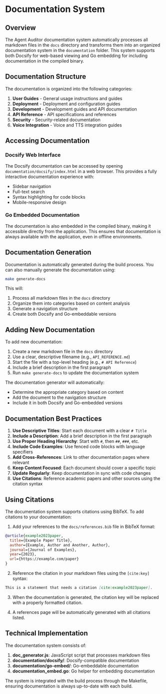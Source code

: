 # Documentation System

## Overview

The Agent Auditor documentation system automatically processes all markdown files in the `docs` directory and transforms them into an organized documentation system in the `documentation` folder. This system supports both Docsify for web-based viewing and Go embedding for including documentation in the compiled binary.

## Documentation Structure

The documentation is organized into the following categories:

1. **User Guides** - General usage instructions and guides
2. **Deployment** - Deployment and configuration guides
3. **Development** - Development guides and API documentation
4. **API Reference** - API specifications and references
5. **Security** - Security-related documentation
6. **Voice Integration** - Voice and TTS integration guides

## Accessing Documentation

### Docsify Web Interface

The Docsify documentation can be accessed by opening `documentation/docsify/index.html` in a web browser. This provides a fully interactive documentation experience with:

- Sidebar navigation
- Full-text search
- Syntax highlighting for code blocks
- Mobile-responsive design

### Go Embedded Documentation

The documentation is also embedded in the compiled binary, making it accessible directly from the application. This ensures that documentation is always available with the application, even in offline environments.

## Documentation Generation

Documentation is automatically generated during the build process. You can also manually generate the documentation using:

```bash
make generate-docs
```

This will:

1. Process all markdown files in the `docs` directory
2. Organize them into categories based on content analysis
3. Generate a navigation structure
4. Create both Docsify and Go-embeddable versions

## Adding New Documentation

To add new documentation:

1. Create a new markdown file in the `docs` directory
2. Use a clear, descriptive filename (e.g., `API_REFERENCE.md`)
3. Start the file with a top-level heading (e.g., `# API Reference`)
4. Include a brief description in the first paragraph
5. Run `make generate-docs` to update the documentation system

The documentation generator will automatically:
- Determine the appropriate category based on content
- Add the document to the navigation structure
- Include it in both Docsify and Go-embedded versions

## Documentation Best Practices

1. **Use Descriptive Titles**: Start each document with a clear `# Title`
2. **Include a Description**: Add a brief description in the first paragraph
3. **Use Proper Heading Hierarchy**: Start with `#`, then `##`, `###`, etc.
4. **Include Code Examples**: Use fenced code blocks with language specifiers
5. **Add Cross-References**: Link to other documentation pages where relevant
6. **Keep Content Focused**: Each document should cover a specific topic
7. **Update Regularly**: Keep documentation in sync with code changes
8. **Use Citations**: Reference academic papers and other sources using the citation syntax

## Using Citations

The documentation system supports citations using BibTeX. To add citations to your documentation:

1. Add your references to the `docs/references.bib` file in BibTeX format:

```bibtex
@article{example2023paper,
  title={Example Paper Title},
  author={Example, Author and Another, Author},
  journal={Journal of Examples},
  year={2023},
  url={https://example.com/paper}
}
```

2. Reference the citation in your markdown files using the `[cite:key]` syntax:

```markdown
This is a statement that needs a citation [cite:example2023paper].
```

3. When the documentation is generated, the citation key will be replaced with a properly formatted citation.

4. A references page will be automatically generated with all citations listed.

## Technical Implementation

The documentation system consists of:

1. **doc_generator.js**: JavaScript script that processes markdown files
2. **documentation/docsify/**: Docsify-compatible documentation
3. **documentation/go-embed/**: Go-embeddable documentation
4. **documentation_embed.go**: Go helper for embedding documentation

The system is integrated with the build process through the Makefile, ensuring documentation is always up-to-date with each build.